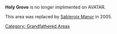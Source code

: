 **Holy Grove** is no longer implimented on AVATAR.

This area was replaced by [ Sableroix
Manor](:Category:_Sableroix_Manor.md "wikilink") in 2005.

[Category: Grandfathered
Areas](Category:_Grandfathered_Areas "wikilink")
